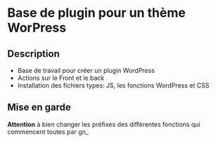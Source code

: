 # Base de plugin pour un thème WorPress

## Description

* Base de travail pour créer un plugin WordPress
* Actions sur le Front et le back
* Installation des fichiers types: JS, les fonctions WordPress et CSS


## Mise en garde

**Attention** à bien changer les préfixes des différentes fonctions qui commencent toutes par gn_
